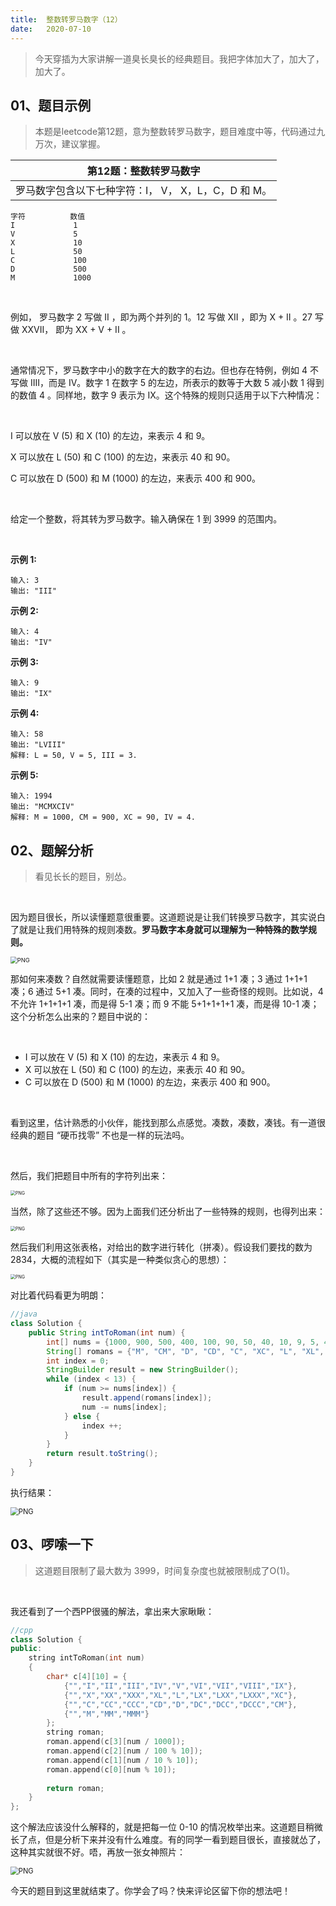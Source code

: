 ```yaml
---
title:	整数转罗马数字（12）
date:	2020-07-10
---
```


> 今天穿插为大家讲解一道臭长臭长的经典题目。我把字体加大了，加大了，加大了。

## 01、题目示例

> 本题是leetcode第12题，意为整数转罗马数字，题目难度中等，代码通过九万次，建议掌握。

| 第12题：整数转罗马数字                              |
| --------------------------------------------------- |
| 罗马数字包含以下七种字符：I， V， X，L，C，D 和 M。 |

```
字符          数值
I             1
V             5
X             10
L             50
C             100
D             500
M             1000
```

<br/>

例如， 罗马数字 2 写做 II ，即为两个并列的 1。12 写做 XII ，即为 X + II 。27 写做  XXVII， 即为 XX + V + II 。

<br/>

通常情况下，罗马数字中小的数字在大的数字的右边。但也存在特例，例如 4 不写做 IIII，而是 IV。数字 1 在数字 5 的左边，所表示的数等于大数 5 减小数 1 得到的数值 4 。同样地，数字 9 表示为 IX。这个特殊的规则只适用于以下六种情况：

<br/>

I 可以放在 V (5) 和 X (10) 的左边，来表示 4 和 9。

X 可以放在 L (50) 和 C (100) 的左边，来表示 40 和 90。 

C 可以放在 D (500) 和 M (1000) 的左边，来表示 400 和 900。

<br/>

给定一个整数，将其转为罗马数字。输入确保在 1 到 3999 的范围内。

<br/>

**示例 1:**

```
输入: 3
输出: "III"
```

**示例 2:**

```
输入: 4
输出: "IV"
```

**示例 3:**

```
输入: 9
输出: "IX"
```

**示例 4:**

```
输入: 58
输出: "LVIII"
解释: L = 50, V = 5, III = 3.
```

**示例 5:**

```
输入: 1994
输出: "MCMXCIV"
解释: M = 1000, CM = 900, XC = 90, IV = 4.
```

## 02、题解分析

> 看见长长的题目，别怂。

<br/>

因为题目很长，所以读懂题意很重要。这道题说是让我们转换罗马数字，其实说白了就是让我们用特殊的规则凑数。**罗马数字本身就可以理解为一种特殊的数学规则。**

<img src="./25/1.jpg" alt="PNG" style="zoom: 67%;" />

那如何来凑数？自然就需要读懂题意，比如 2 就是通过 1+1 凑；3 通过 1+1+1 凑；6 通过 5+1 凑。同时，在凑的过程中，又加入了一些奇怪的规则。比如说，4 不允许 1+1+1+1 凑，而是得 5-1 凑；而 9 不能 5+1+1+1+1 凑，而是得 10-1 凑；这个分析怎么出来的？题目中说的：

<br/>

- I 可以放在 V (5) 和 X (10) 的左边，来表示 4 和 9。
- X 可以放在 L (50) 和 C (100) 的左边，来表示 40 和 90。 
- C 可以放在 D (500) 和 M (1000) 的左边，来表示 400 和 900。

<br/>

看到这里，估计熟悉的小伙伴，能找到那么点感觉。凑数，凑数，凑钱。有一道很经典的题目 “硬币找零” 不也是一样的玩法吗。

<br/>

然后，我们把题目中所有的字符列出来：

<img src="./25/2.jpg" alt="PNG" style="zoom: 50%;" />

当然，除了这些还不够。因为上面我们还分析出了一些特殊的规则，也得列出来：

<img src="./25/3.jpg" alt="PNG" style="zoom: 50%;" />

然后我们利用这张表格，对给出的数字进行转化（拼凑）。假设我们要找的数为2834，大概的流程如下（其实是一种类似贪心的思想）：

<img src="./25/4.jpg" alt="PNG" style="zoom: 50%;" />

对比着代码看更为明朗：

```java
//java
class Solution {
    public String intToRoman(int num) {
        int[] nums = {1000, 900, 500, 400, 100, 90, 50, 40, 10, 9, 5, 4, 1};
        String[] romans = {"M", "CM", "D", "CD", "C", "XC", "L", "XL", "X", "IX", "V", "IV", "I"};
        int index = 0;
        StringBuilder result = new StringBuilder();
        while (index < 13) {
            if (num >= nums[index]) {
                result.append(romans[index]);
                num -= nums[index];
            } else {
                index ++;
            }
        }
        return result.toString();
    }
}
```

执行结果：

<img src="./25/5.jpg" alt="PNG" style="zoom: 80%;" />

## 03、啰嗦一下

> 这道题目限制了最大数为 3999，时间复杂度也就被限制成了O(1)。

<br/>

我还看到了一个西PP很骚的解法，拿出来大家瞅瞅：

```cpp
//cpp
class Solution {
public:
    string intToRoman(int num)
    {
        char* c[4][10] = {
            {"","I","II","III","IV","V","VI","VII","VIII","IX"},
            {"","X","XX","XXX","XL","L","LX","LXX","LXXX","XC"},
            {"","C","CC","CCC","CD","D","DC","DCC","DCCC","CM"},
            {"","M","MM","MMM"}
        };
        string roman;
        roman.append(c[3][num / 1000]);
        roman.append(c[2][num / 100 % 10]);
        roman.append(c[1][num / 10 % 10]);
        roman.append(c[0][num % 10]);
         
        return roman;
    }
};
```

这个解法应该没什么解释的，就是把每一位 0-10 的情况枚举出来。这道题目稍微长了点，但是分析下来并没有什么难度。有的同学一看到题目很长，直接就怂了，这种其实就很不好。唔，再放一张女神照片：

<img src="./25/6.gif" alt="PNG" style="zoom: 80%;" />

<br/>

今天的题目到这里就结束了。你学会了吗？快来评论区留下你的想法吧！